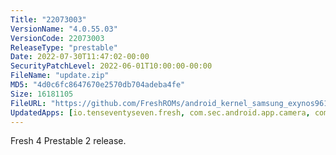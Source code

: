 ```yaml
---
Title: "22073003"
VersionName: "4.0.55.03"
VersionCode: 22073003
ReleaseType: "prestable"
Date: 2022-07-30T11:47:02-00:00
SecurityPatchLevel: 2022-06-01T10:00:00-00:00
FileName: "update.zip"
MD5: "4d0c6fc8647670e2570db704adeba4fe"
Size: 16181105
FileURL: "https://github.com/FreshROMs/android_kernel_samsung_exynos9610_mint/releases/download/xbeta-1185_a50dx/MintBeta-1185.A12.OneUI4-Enforcing_A50.CI.zip"
UpdatedApps: [io.tenseventyseven.fresh, com.sec.android.app.camera, com.android.chrome, com.sec.android.app.camera, io.tensevntysevn.fresh.framework]
---
```


Fresh 4 Prestable 2 release.

